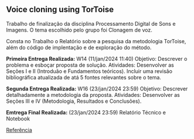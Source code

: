 ## Voice cloning using TorToise

Trabalho de finalização da disciplina Processamento Digital de Sons e Imagens. O tema escolhido pelo grupo foi Clonagem de voz.

Consta no Trabalho o Relatório sobre a pesquisa da metodologia TorToise, além do código de implentação e de exploração do método.

**Primeira Entrega Realizada:**
W14 (11/jan/2024 11:40)
Objetivo: Descrever o problema e esboçar proposta de solução.
Atividades: Desenvolver as Seções I e II (Introduão e Fundamentos teóricos). Incluir uma
revisão bibliográfica atualizada de atá 5 fontes relevantes sobre o tema.

**Segunda Entrega Realizada:**
W16 (23/jan/2024 23:59)
Objetivo: Descrever detalhadamente a metodologia da proposta.
Atividades: Desenvolver as Seções III e IV (Metodologia, Resultados e Conclusões).

**Emtrega Final Realizada:**
(23/jan/2024 23:59)
Relatório Técnico e Notebook

[Referência]([https://www.example.com](https://arxiv.org/pdf/2305.07243v2.pdf)https://arxiv.org/pdf/2305.07243v2.pdf)

